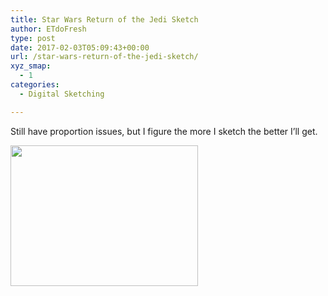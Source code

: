 ```yaml
---
title: Star Wars Return of the Jedi Sketch
author: ETdoFresh
type: post
date: 2017-02-03T05:09:43+00:00
url: /star-wars-return-of-the-jedi-sketch/
xyz_smap:
  - 1
categories:
  - Digital Sketching

---
```

Still have proportion issues, but I figure the more I sketch the better I&#8217;ll get.

[<img class="aligncenter size-medium wp-image-701" src="http://www.etdofresh.com/wp-content/uploads/2017/02/StarWars-300x225.png" alt="" width="300" height="225" srcset="http://localhost/wp-content/uploads/2017/02/StarWars-300x225.png 300w, http://localhost/wp-content/uploads/2017/02/StarWars-768x576.png 768w, http://localhost/wp-content/uploads/2017/02/StarWars-1024x768.png 1024w, http://localhost/wp-content/uploads/2017/02/StarWars-1200x900.png 1200w, http://localhost/wp-content/uploads/2017/02/StarWars.png 1600w" sizes="(max-width: 300px) 100vw, 300px" />][1]

 [1]: http://www.etdofresh.com/wp-content/uploads/2017/02/StarWars.png